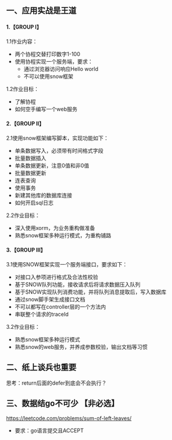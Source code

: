 ## 一、应用实战是王道

#### 1.【GROUP I】
1.1作业内容：
- 两个协程交替打印数字1-100 
- 使用协程实现一个服务端，要求：
   - 通过浏览器访问响应Hello world
   - 不可以使用snow框架

1.2作业目标：
- 了解协程
- 如何空手编写一个web服务


#### 2.【GROUP II】
2.1使用snow框架编写脚本，实现功能如下：
- 单条数据写入，必须带有时间格式字段
- 批量数据插入
- 单条数据更新，注意0值和非0值
- 批量数据更新
- 连表查询
- 使用事务
- 新建其他库的数据库连接
- 如何开启sql日志

2.2作业目标：
- 深入使用xorm，为业务重构做准备
- 熟悉snow框架多种运行模式，为重构铺路

#### 3.【GROUP III】
3.1使用SNOW框架实现一个服务端接口，要求如下：
- 对接口入参项进行格式及合法性校验
- 基于SNOW队列功能，接收请求后将请求数据压入队列
- 基于SNOW实现队列消费功能，并将队列消息提取后，写入数据库
- 通过snow脚手架生成接口文档
- 不可以都写在controller层的一个方法内
- 串联整个请求的traceId

3.2作业目标：
- 熟悉snow框架多种运行模式
- 熟悉snow的web服务，并养成参数校验，输出文档等习惯

## 二、纸上谈兵也重要
思考：return后面的defer到底会不会执行？

## 三、数据结go不可少 【非必选】
https://leetcode.com/problems/sum-of-left-leaves/
- 要求：go语言提交且ACCEPT
